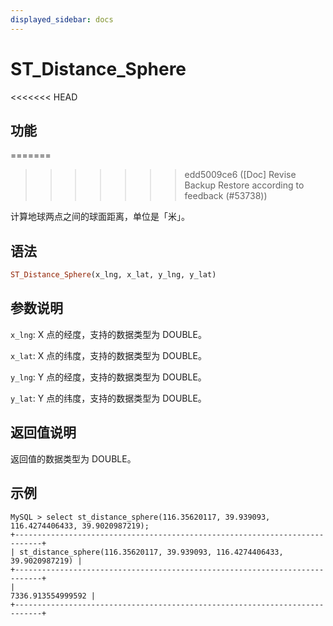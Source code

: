 ```yaml
---
displayed_sidebar: docs
---
```


# ST_Distance_Sphere

<<<<<<< HEAD
## 功能
=======

>>>>>>> edd5009ce6 ([Doc] Revise Backup Restore according to feedback (#53738))

计算地球两点之间的球面距离，单位是「米」。

## 语法

```Haskell
ST_Distance_Sphere(x_lng, x_lat, y_lng, y_lat)
```

## 参数说明

`x_lng`: X 点的经度，支持的数据类型为 DOUBLE。

`x_lat`: X 点的纬度，支持的数据类型为 DOUBLE。

`y_lng`: Y 点的经度，支持的数据类型为 DOUBLE。

`y_lat`: Y 点的纬度，支持的数据类型为 DOUBLE。

## 返回值说明

返回值的数据类型为 DOUBLE。

## 示例

```Plain Text
MySQL > select st_distance_sphere(116.35620117, 39.939093, 116.4274406433, 39.9020987219);
+----------------------------------------------------------------------------+
| st_distance_sphere(116.35620117, 39.939093, 116.4274406433, 39.9020987219) |
+----------------------------------------------------------------------------+
|                                                          7336.913554999592 |
+----------------------------------------------------------------------------+
```
